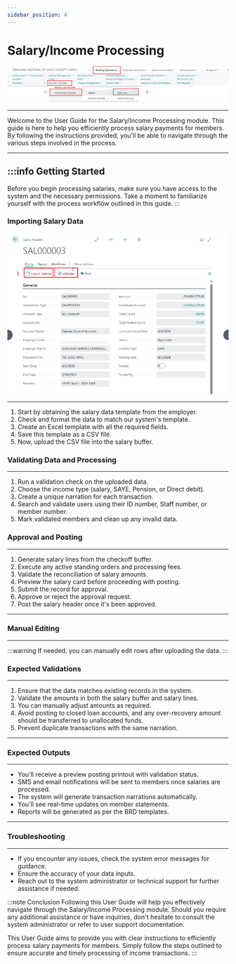```yaml
---
sidebar_position: 4
---
```


# Salary/Income Processing

![salary processing.png](..%2F..%2Fstatic%2Fimg%2Fsalary%20processing.png)

---

<div class="customized-intro-container" id="introduction">
    <p>Welcome to the User Guide for the Salary/Income Processing module. This guide is here to help you efficiently process salary payments for members. By following the instructions provided, you'll be able to navigate through the various steps involved in the process.</p>
</div>

---

:::info Getting Started
---
Before you begin processing salaries, make sure you have access to the system and the necessary permissions. Take a moment to familiarize yourself with the process workflow outlined in this guide.
:::

### Importing Salary Data

![salary import.png](..%2F..%2Fstatic%2Fimg%2Fsalary%20import.png)

---
1. Start by obtaining the salary data template from the employer.
2. Check and format the data to match our system's template.
3. Create an Excel template with all the required fields.
4. Save this template as a CSV file.
5. Now, upload the CSV file into the salary buffer.

### Validating Data and Processing
---
1. Run a validation check on the uploaded data.
2. Choose the income type (salary, SAYE, Pension, or Direct debit).
3. Create a unique narration for each transaction.
4. Search and validate users using their ID number, Staff number, or member number.
5. Mark validated members and clean up any invalid data.

### Approval and Posting
---
1. Generate salary lines from the checkoff buffer.
2. Execute any active standing orders and processing fees.
3. Validate the reconciliation of salary amounts.
4. Preview the salary card before proceeding with posting.
5. Submit the record for approval.
6. Approve or reject the approval request.
7. Post the salary header once it's been approved.

---

### Manual Editing
---
:::warning
If needed, you can manually edit rows after uploading the data.
:::

### Expected Validations
---
1. Ensure that the data matches existing records in the system.
2. Validate the amounts in both the salary buffer and salary lines.
3. You can manually adjust amounts as required.
4. Avoid posting to closed loan accounts, and any over-recovery amount should be transferred to unallocated funds.
5. Prevent duplicate transactions with the same narration.

---

### Expected Outputs
---
- You'll receive a preview posting printout with validation status.
- SMS and email notifications will be sent to members once salaries are processed.
- The system will generate transaction narrations automatically.
- You'll see real-time updates on member statements.
- Reports will be generated as per the BRD templates.

---

### Troubleshooting
---
- If you encounter any issues, check the system error messages for guidance.
- Ensure the accuracy of your data inputs.
- Reach out to the system administrator or technical support for further assistance if needed.

:::note Conclusion
Following this User Guide will help you effectively navigate through the Salary/Income Processing module. Should you require any additional assistance or have inquiries, don't hesitate to consult the system administrator or refer to user support documentation.

This User Guide aims to provide you with clear instructions to efficiently process salary payments for members. Simply follow the steps outlined to ensure accurate and timely processing of income transactions.
:::

